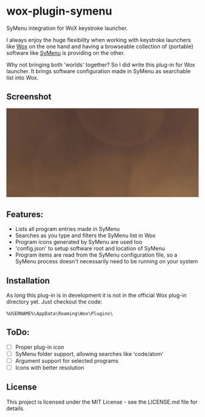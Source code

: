 # wox-plugin-symenu
SyMenu integration for WoX keystroke launcher.

I always enjoy the huge flexibility when working with keystroke launchers like [Wox](https://github.com/Wox-launcher/Wox) on the one hand and having a browseable collection of (portable) software like [SyMenu](https://www.ugmfree.it/) is providing on the other.

Why not bringing both 'worlds' together? So I did write this plug-in for Wox launcher. It brings software configuration made in SyMenu as searchable list into Wox.

## Screenshot

![Screencast](/assets/screen.gif?raw=true "SyMeny for Wox")

## Features:

* Lists all program entries made in SyMenu
* Searches as you type and filters the SyMenu list in Wox
* Program icons generated by SyMenu are used too
* 'config.json' to setup software root and location of SyMenu
* Program items are read from the SyMenu configuration file, so a SyMenu process doesn't necessarily need to be running on your system

## Installation

As long this plug-in is in development it is not in the official Wox plug-in directory yet. Just checkout the code:

```
%USERNAME%\AppData\Roaming\Wox\Plugins\
```

## ToDo:

- [ ] Proper plug-in icon
- [ ] SyMenu folder support, allowing searches like 'code/atom'
- [ ] Argument support for selected programs
- [ ] Icons with better resolution

## License

This project is licensed under the MIT License - see the LICENSE.md file for details.
